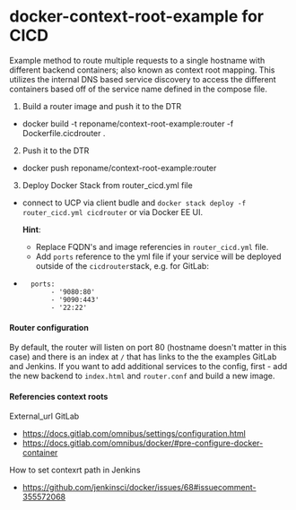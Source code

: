 docker-context-root-example for CICD 
====================================

Example method to route multiple requests to a single hostname with different backend containers; also known as context root mapping.  This utilizes the internal DNS based service discovery to access the different containers based off of the service name defined in the compose file.

1) Build a router image and push it to the DTR
  * docker build -t reponame/context-root-example:router -f Dockerfile.cicdrouter .

2) Push it to the DTR
  * docker push reponame/context-root-example:router

3) Deploy Docker Stack from router_cicd.yml file 
  * connect to UCP via client budle and `docker stack deploy -f router_cicd.yml cicdrouter` or via Docker EE UI.

    **Hint**: 
    * Replace FQDN's and image referencies in `router_cicd.yml` file. 
    * Add `ports` reference to the yml file if your service will be deployed outside of the `cicdrouter`stack, e.g. for GitLab:

+       ports:
             - '9080:80'
             - '9090:443'
             - '22:22'

#### Router configuration

By default, the router will listen on port 80 (hostname doesn't matter in this case) and there is an index at `/` that has links to the the examples GitLab and Jenkins.
If you want to add additional services to the config, first - add the new backend to `index.html` and `router.conf` and build a new image.

#### Referencies context roots

 External_url GitLab 
 - https://docs.gitlab.com/omnibus/settings/configuration.html
 - https://docs.gitlab.com/omnibus/docker/#pre-configure-docker-container
 
 How to set contexrt path in Jenkins
 - https://github.com/jenkinsci/docker/issues/68#issuecomment-355572068


